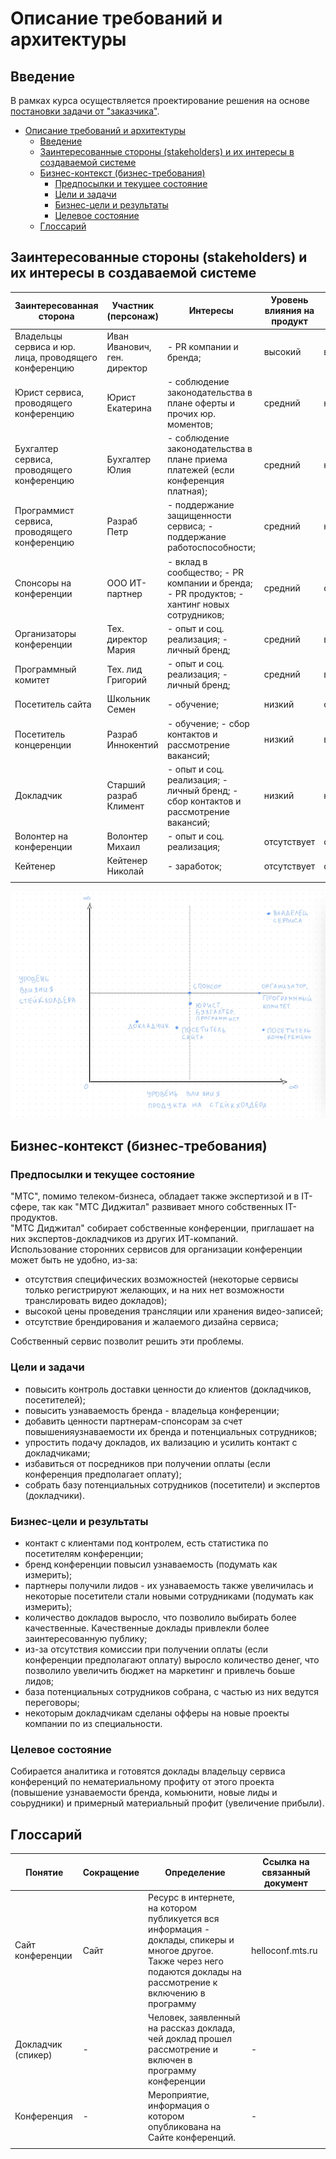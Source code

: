# Описание требований и архитектуры

## Введение
<!-- Общее краткое описание создаваемой системы -->
В рамках курса осуществляется проектирование решения на основе [постановки задачи от "заказчика"](../task.md).

- [Описание требований и архитектуры](#описание-требований-и-архитектуры)
  - [Введение](#введение)
  - [Заинтересованные стороны (stakeholders) и их интересы в создаваемой системе](#заинтересованные-стороны-stakeholders-и-их-интересы-в-создаваемой-системе)
  - [Бизнес-контекст (бизнес-требования)](#бизнес-контекст-бизнес-требования)
    - [Предпосылки и текущее состояние](#предпосылки-и-текущее-состояние)
    - [Цели и задачи](#цели-и-задачи)
    - [Бизнес-цели и результаты](#бизнес-цели-и-результаты)
    - [Целевое состояние](#целевое-состояние)
  - [Глоссарий](#глоссарий)
  
## Заинтересованные стороны (stakeholders) и их интересы в создаваемой системе
  
| Заинтересованная сторона                               | Участник (персонаж)          | Интересы                                                                                         | Уровень влияния на продукт | Уровень влияния продукта |
| ------------------------------------------------------ | ---------------------------- | ------------------------------------------------------------------------------------------------ | -------------------------- | ------------------------ |
| Владельцы сервиса  и юр. лица, проводящего конференцию | Иван Иванович, ген. директор | - PR компании и бренда;                                                                          | высокий                    | высокий                  |
| Юрист сервиса, проводящего конференцию                 | Юрист Екатерина              | - соблюдение законодательства в плане оферты и прочих юр. моментов;                              | средний                    | низкий                   |
| Бухгалтер сервиса, проводящего конференцию             | Бухгалтер Юлия               | - соблюдение законодательства в плане приема платежей (если конференция платная);                | средний                    | низкий                   |
| Программист сервиса, проводящего конференцию           | Разраб Петр                  | - поддержание защищенности сервиса;   - поддержание работоспособности;                           | средний                    | низкий                   |
| Спонсоры на конференции                                | ООО ИТ-партнер               | - вклад в сообщество;   - PR компании и бренда;   - PR продуктов;   - хантинг новых сотрудников; | средний                    | средний                  |
| Организаторы конференции                               | Тех. директор Мария          | - опыт и соц. реализация;   - личный бренд;                                                      | средний                    | высокий                  |
| Программный комитет                                    | Тех. лид Григорий            | - опыт и соц. реализация;   - личный бренд;                                                      | средний                    | высокий                  |
| Посетитель сайта                                       | Школьник Семен               | - обучение;                                                                                      | низкий                     | средний                  |
| Посетитель концеренции                                 | Разраб Иннокентий            | - обучение;   - сбор контактов и рассмотрение вакансий;                                          | низкий                     | высокий                  |
| Докладчик                                              | Старший разраб Климент       | - опыт и соц. реализация;   - личный бренд;   - сбор контактов и рассмотрение вакансий;          | низкий                     | низкий                   |
| Волонтер на конференции                                | Волонтер Михаил              | - опыт и соц. реализация;                                                                        | отсутствует                | отсутствует              |
| Кейтенер                                               | Кейтенер Николай             | - заработок;                                                                                     | отсутствует                | отсутствует              |
|                                                        |                              |                                                                                                  |                            |                          |
    
      
    
![Матрица заинтересованных сторон](https://github.com/p12s/helloconf-architecture/blob/main/docs/matrix.jpg?raw=true)
  
    
## Бизнес-контекст (бизнес-требования)
  
### Предпосылки и текущее состояние
"МТС", помимо телеком-бизнеса, обладает также экспертизой и в IT-сфере, так как "МТС Диджитал" развивает много собственных IT-продуктов.  
"МТС Диджитал" собирает собственные конференции, приглашает на них экспертов-докладчиков из других ИТ-компаний.  
Использование сторонних сервисов для организации конференции может быть не удобно, из-за:  
- отсутствия специфических возможностей (некоторые сервисы только регистрируют желающих, и на них нет возможности транслировать видео докладов);
- высокой цены проведения трансляции или хранения видео-записей;
- отсутствие брендирования и жалаемого дизайна сервиса;  
   
Собственный сервис позволит решить эти проблемы.  
  
### Цели и задачи
- повысить контроль доставки ценности до клиентов (докладчиков, посетителей);
- повысить узнаваемость бренда - владельца конференции;
- добавить ценности партнерам-спонсорам за счет повышенияузнаваемости их бренда и потенциальных сотрудников;
- упростить подачу докладов, их вализацию и усилить контакт с докладчиками;
- избавиться от посредников при получении оплаты (если конференция предполагает оплату);
- собрать базу потенциальных сотрудников (посетители) и экспертов (докладчики).
    
### Бизнес-цели и результаты
- контакт с клиентами под контролем, есть статистика по посетителям конференции;
- бренд конференции повысил узнаваемость (подумать как измерить);
- партнеры получили лидов - их узнаваемость также увеличилась и некоторые посетители стали новыми сотрудниками (подумать как измерить);
- количество докладов выросло, что позволило выбирать более качественные. Качественные доклады привлекли более заинтересованную публику;
- из-за отсутствия комиссии при получении оплаты (если конференции предполагают оплату) выросло количество денег, что позволило увеличить бюджет на маркетинг и привлечь боьше лидов;
- база потенциальных сотрудников собрана, с частью из них ведутся переговоры;
- некоторым докладчикам сделаны офферы на новые проекты компании по из специальности.
  
### Целевое состояние
Собирается аналитика и готовятся доклады владельцу сервиса конференций по нематериальному профиту от этого проекта (повышение узнаваемости бренда, комьюнити, новые лиды и соьрудники) и примерный материальный профит (увеличение прибыли).  

## Глоссарий
| Понятие            | Сокращение | Определение                                                                                                                                                             | Ссылка на связанный документ |
| ------------------ | ---------- | ----------------------------------------------------------------------------------------------------------------------------------------------------------------------- | ---------------------------- |
| Сайт конференции   | Сайт       | Ресурс в интернете, на котором публикуется вся информация - доклады, спикеры и многое другое. Также через него подаются доклады на рассмотрение к включению в программу | helloconf.mts.ru             |
| Докладчик (спикер) | -          | Человек, заявленный на рассказ доклада, чей доклад прошел рассмотрение и включен в программу конференции                                                                | -                            |
| Конференция        | -          | Мероприятие, информация о котором опубликована на Сайте конференций.                                                                                                    | -                            |
|                    |            |                                                                                                                                                                         |                              |

